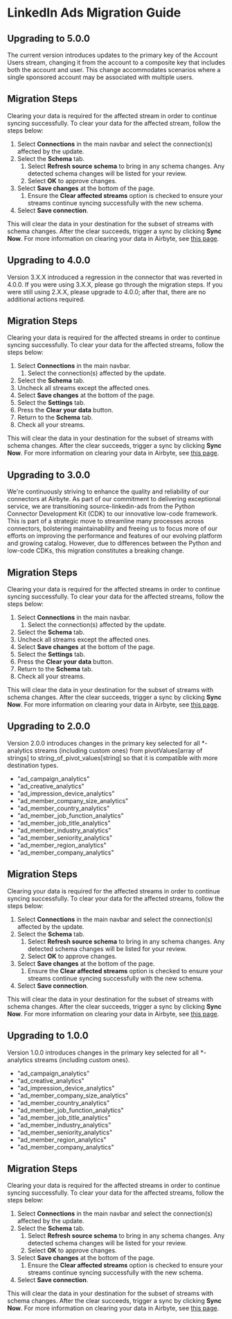 # LinkedIn Ads Migration Guide

## Upgrading to 5.0.0

The current version introduces updates to the primary key of the Account Users stream, changing it from the account 
to a composite key that includes both the account and user. This change accommodates scenarios where a single sponsored 
account may be associated with multiple users. 

## Migration Steps

Clearing your data is required for the affected stream in order to continue syncing successfully. To clear your data 
for the affected stream, follow the steps below:

1. Select **Connections** in the main navbar and select the connection(s) affected by the update.
2. Select the **Schema** tab.
   1. Select **Refresh source schema** to bring in any schema changes. Any detected schema changes will be listed for your review.
   2. Select **OK** to approve changes.
3. Select **Save changes** at the bottom of the page.
   1. Ensure the **Clear affected streams** option is checked to ensure your streams continue syncing successfully with the new schema.
4. Select **Save connection**.

This will clear the data in your destination for the subset of streams with schema changes. After the clear succeeds, 
trigger a sync by clicking **Sync Now**. For more information on clearing your data in Airbyte, 
see [this page](https://docs.airbyte.com/operator-guides/reset).

## Upgrading to 4.0.0

Version 3.X.X introduced a regression in the connector that was reverted in 4.0.0. If you were using 3.X.X, please go through the migration steps. If you were still using 2.X.X, please upgrade to 4.0.0; after that, there are no additional actions required.

## Migration Steps

Clearing your data is required for the affected streams in order to continue syncing successfully. To clear your data 
for the affected streams, follow the steps below:

1. Select **Connections** in the main navbar.
   1. Select the connection(s) affected by the update.
2. Select the **Schema** tab.
3. Uncheck all streams except the affected ones.
4. Select **Save changes** at the bottom of the page.
5. Select the **Settings** tab.
6. Press the **Clear your data** button.
7. Return to the **Schema** tab.
8. Check all your streams.

This will clear the data in your destination for the subset of streams with schema changes. After the clear succeeds, 
trigger a sync by clicking **Sync Now**. For more information on clearing your data in Airbyte, 
see [this page](https://docs.airbyte.com/operator-guides/reset).

## Upgrading to 3.0.0

We're continuously striving to enhance the quality and reliability of our connectors at Airbyte. 
As part of our commitment to delivering exceptional service, we are transitioning source-linkedin-ads from 
the Python Connector Development Kit (CDK) to our innovative low-code framework. This is part of a strategic move 
to streamline many processes across connectors, bolstering maintainability and freeing us to focus more of our efforts 
on improving the performance and features of our evolving platform and growing catalog. However, due to differences 
between the Python and low-code CDKs, this migration constitutes a breaking change.

## Migration Steps

Clearing your data is required for the affected streams in order to continue syncing successfully. To clear your data 
for the affected streams, follow the steps below:

1. Select **Connections** in the main navbar.
   1. Select the connection(s) affected by the update.
2. Select the **Schema** tab.
3. Uncheck all streams except the affected ones.
4. Select **Save changes** at the bottom of the page.
5. Select the **Settings** tab.
6. Press the **Clear your data** button.
7. Return to the **Schema** tab.
8. Check all your streams.

This will clear the data in your destination for the subset of streams with schema changes. After the clear succeeds, 
trigger a sync by clicking **Sync Now**. For more information on clearing your data in Airbyte, 
see [this page](https://docs.airbyte.com/operator-guides/reset).

## Upgrading to 2.0.0

Version 2.0.0 introduces changes in the primary key selected for all \*-analytics streams (including custom ones) from 
pivotValues[array of strings] to string_of_pivot_values[string] so that it is compatible with more destination types.

- "ad_campaign_analytics"
- "ad_creative_analytics"
- "ad_impression_device_analytics"
- "ad_member_company_size_analytics"
- "ad_member_country_analytics"
- "ad_member_job_function_analytics"
- "ad_member_job_title_analytics"
- "ad_member_industry_analytics"
- "ad_member_seniority_analytics"
- "ad_member_region_analytics"
- "ad_member_company_analytics"

## Migration Steps

Clearing your data is required for the affected streams in order to continue syncing successfully. To clear your data 
for the affected streams, follow the steps below:

1. Select **Connections** in the main navbar and select the connection(s) affected by the update.
2. Select the **Schema** tab.
   1. Select **Refresh source schema** to bring in any schema changes. Any detected schema changes will be listed for your review.
   2. Select **OK** to approve changes.
3. Select **Save changes** at the bottom of the page.
   1. Ensure the **Clear affected streams** option is checked to ensure your streams continue syncing successfully with the new schema.
4. Select **Save connection**.

This will clear the data in your destination for the subset of streams with schema changes. After the clear succeeds, 
trigger a sync by clicking **Sync Now**. For more information on clearing your data in Airbyte, see [this page](/operator-guides/clear).

## Upgrading to 1.0.0

Version 1.0.0 introduces changes in the primary key selected for all \*-analytics streams (including custom ones).

- "ad_campaign_analytics"
- "ad_creative_analytics"
- "ad_impression_device_analytics"
- "ad_member_company_size_analytics"
- "ad_member_country_analytics"
- "ad_member_job_function_analytics"
- "ad_member_job_title_analytics"
- "ad_member_industry_analytics"
- "ad_member_seniority_analytics"
- "ad_member_region_analytics"
- "ad_member_company_analytics"

## Migration Steps

Clearing your data is required for the affected streams in order to continue syncing successfully. To clear your data 
for the affected streams, follow the steps below:

1. Select **Connections** in the main navbar and select the connection(s) affected by the update.
2. Select the **Schema** tab.
   1. Select **Refresh source schema** to bring in any schema changes. Any detected schema changes will be listed for your review.
   2. Select **OK** to approve changes.
3. Select **Save changes** at the bottom of the page.
   1. Ensure the **Clear affected streams** option is checked to ensure your streams continue syncing successfully with the new schema.
4. Select **Save connection**.

This will clear the data in your destination for the subset of streams with schema changes. After the clear succeeds, 
trigger a sync by clicking **Sync Now**. For more information on clearing your data in Airbyte, see [this page](/operator-guides/clear).
